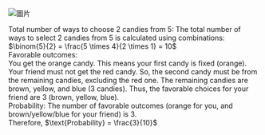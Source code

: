 ![圖片](https://github.com/user-attachments/assets/45aa6b20-b9ee-4991-9a0d-6c26ae21fe6f)

Total number of ways to choose 2 candies from 5:
The total number of ways to select 2 candies from 5 is calculated using combinations:
$\binom{5}{2} = \frac{5 \times 4}{2 \times 1} = 10$\
Favorable outcomes:\
You get the orange candy. This means your first candy is fixed (orange).
Your friend must not get the red candy. So, the second candy must be from the remaining candies, excluding the red one. The remaining candies are brown, yellow, and blue (3 candies).
Thus, the favorable choices for your friend are 3 (brown, yellow, blue).\
Probability:
The number of favorable outcomes (orange for you, and brown/yellow/blue for your friend) is 3.\
Therefore, $\text{Probability} = \frac{3}{10}$
